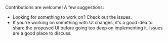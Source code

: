 Contributions are welcome! A few suggestions:

* Looking for something to work on? Check out the issues.
* If you're working on something with UI changes, it's
  a good idea to share the proposed UI before going too
  deep on implementing it. Issues are a good place to discuss.
